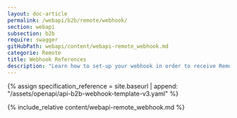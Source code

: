 ```yaml
---
layout: doc-article
permalink: /webapi/b2b/remote/webhook/
section: webapi
subsection: b2b
require: swagger
gitHubPath: webapi/content/webapi-remote_webhook.md
categorie: Remote
title: Webhook References
description: "Learn how to set-up your webhook in order to receive Remote notifications."
---
```

{% assign specification_reference = site.baseurl | append: "/assets/openapi/api-b2b-webhook-template-v3.yaml" %}

{% include_relative content/webapi-remote_webhook.md %}